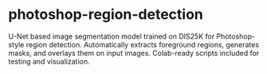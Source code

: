 # photoshop-region-detection
U-Net based image segmentation model trained on DIS25K for Photoshop-style region detection. Automatically extracts foreground regions, generates masks, and overlays them on input images. Colab-ready scripts included for testing and visualization.

